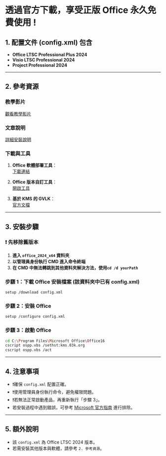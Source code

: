 # 透過官方下載，享受正版 Office 永久免費使用 !

## 1. 配置文件 (config.xml) 包含
- **Office LTSC Professional Plus 2024**
- **Visio LTSC Professional 2024**
- **Project Professional 2024**

---

## 2. 參考資源

### 教學影片
[觀看教學影片](https://www.youtube.com/watch?v=vRCV38wrl9s)

### 文章說明
[詳細安裝說明](https://www.freedidi.com/16532.html)

### 下載與工具
1. **Office 軟體部署工具**：  
   [下載連結](https://www.microsoft.com/en-us/download/details.aspx?id=49117)

2. **Office 版本自訂工具**：  
   [開啟工具](https://config.office.com/deploymentsettings)

3. **基於 KMS 的 GVLK**：  
   [官方文檔](https://learn.microsoft.com/zh-cn/deployoffice/vlactivation/gvlks)

---

## 3. 安裝步驟

### **❗ 先移除舊版本**

1. **進入 `office_2024_x64` 資料夾**
2. **以管理員身份執行 CMD 進入命令終端**
3. **在 CMD 中無法轉跳到其他資料夾解決方法，使用`cd /d yourPath`**

### **步驟 1：下載 Office 安裝檔案 (該資料夾中已有 config.xml)**
```sh
setup /download config.xml
```

### **步驟 2：安裝 Office**
```sh
setup /configure config.xml
```

### **步驟 3：啟動 Office**
```sh
cd C:\Program Files\Microsoft Office\Office16
cscript ospp.vbs /sethst:kms.03k.org
cscript ospp.vbs /act
```

---

## 4. 注意事項
- ❗確保 `config.xml` 配置正確。
- ❗使用管理員身份執行命令，避免權限問題。
- ❗若無法正常啟動產品，再重新執行「步驟 3」。
- 若安裝過程中遇到錯誤，可參考 [Microsoft 官方指南](https://learn.microsoft.com/) 進行排除。

---

## 5. **額外說明**
- 該 `config.xml` 為 Office LTSC 2024 版本。
- 若需安裝其他版本與軟體，請參考 `2. 參考資源`。


